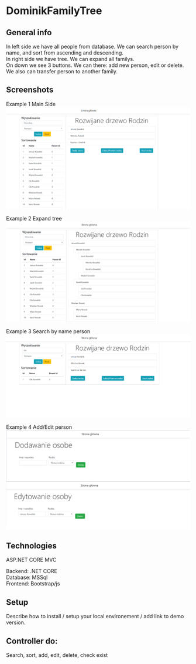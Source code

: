 # DominikFamilyTree

## General info
In left side we have all people from database. We can search person by name, and sort from ascending and descending. <br />
In right side we have tree. We can expand all familys. <br />
On down we see 3 buttons. We can there: add new person, edit or delete. We also can transfer person to another family.  <br />

## Screenshots
Example 1 Main Side
![Example screenshot](./img/Main.png)

Example 2 Expand tree
![Example screenshot](./img/expand.png)

Example 3 Search by name person
![Example screenshot](./img/searchbyname.png)

Example 4 Add/Edit person
![Example screenshot](./img/AddEdit.png)

## Technologies
ASP.NET CORE MVC<br />

Backend: .NET CORE <br />
Database: MSSql<br />
Frontend: Bootstrap/js<br />

## Setup
Describe how to install / setup your local environement / add link to demo version.

## Controller do:
Search, sort, add, edit, delete, check exist
